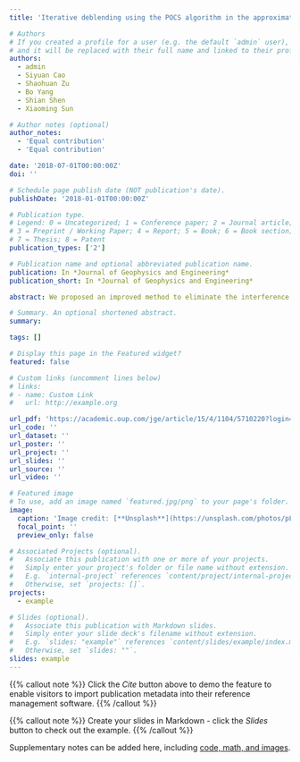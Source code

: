 ```yaml
---
title: 'Iterative deblending using the POCS algorithm in the approximate flattened domain'

# Authors
# If you created a profile for a user (e.g. the default `admin` user), write the username (folder name) here
# and it will be replaced with their full name and linked to their profile.
authors:
  - admin
  - Siyuan Cao
  - Shaohuan Zu
  - Bo Yang
  - Shian Shen
  - Xiaoming Sun

# Author notes (optional)
author_notes:
  - 'Equal contribution'
  - 'Equal contribution'

date: '2018-07-01T00:00:00Z'
doi: ''

# Schedule page publish date (NOT publication's date).
publishDate: '2018-01-01T00:00:00Z'

# Publication type.
# Legend: 0 = Uncategorized; 1 = Conference paper; 2 = Journal article;
# 3 = Preprint / Working Paper; 4 = Report; 5 = Book; 6 = Book section;
# 7 = Thesis; 8 = Patent
publication_types: ['2']

# Publication name and optional abbreviated publication name.
publication: In *Journal of Geophysics and Engineering*
publication_short: In *Journal of Geophysics and Engineering*

abstract: We proposed an improved method to eliminate the interference generated by simultaneous-source acquisition, which can help shorten the acquisition period and improve the quality of seismic data. An iterative mathematical framework is devised, which uses the projection onto convex sets algorithm to estimate the blending noise subtracted from the pseudo-deblended data to separate the blended data in an iterative way. Differently to the conventional method using the coherent-promoting operator only based on the curvelet transform, we combine the curvelet transform and the approximate flattened operator (AFO) to improve the deblended result, which can flatten seismic events approximately to preserve the details of useful signals. This is the first time that the AFO and the curvelet transform are combined to enhance the effect of the coherent-promoting operator and improve the performance of deblending. To display the advantages of the improved method, we use both simulated synthetic data and field data examples to compare and analyse the deblended results using our method and the conventional method, and confirm that the improved method can perform better.

# Summary. An optional shortened abstract.
summary:

tags: []

# Display this page in the Featured widget?
featured: false

# Custom links (uncomment lines below)
# links:
# - name: Custom Link
#   url: http://example.org

url_pdf: 'https://academic.oup.com/jge/article/15/4/1104/5710220?login=true'
url_code: ''
url_dataset: ''
url_poster: ''
url_project: ''
url_slides: ''
url_source: ''
url_video: ''

# Featured image
# To use, add an image named `featured.jpg/png` to your page's folder.
image:
  caption: 'Image credit: [**Unsplash**](https://unsplash.com/photos/pLCdAaMFLTE)'
  focal_point: ''
  preview_only: false

# Associated Projects (optional).
#   Associate this publication with one or more of your projects.
#   Simply enter your project's folder or file name without extension.
#   E.g. `internal-project` references `content/project/internal-project/index.md`.
#   Otherwise, set `projects: []`.
projects:
  - example

# Slides (optional).
#   Associate this publication with Markdown slides.
#   Simply enter your slide deck's filename without extension.
#   E.g. `slides: "example"` references `content/slides/example/index.md`.
#   Otherwise, set `slides: ""`.
slides: example
---
```


{{% callout note %}}
Click the _Cite_ button above to demo the feature to enable visitors to import publication metadata into their reference management software.
{{% /callout %}}

{{% callout note %}}
Create your slides in Markdown - click the _Slides_ button to check out the example.
{{% /callout %}}

Supplementary notes can be added here, including [code, math, and images](https://wowchemy.com/docs/writing-markdown-latex/).
